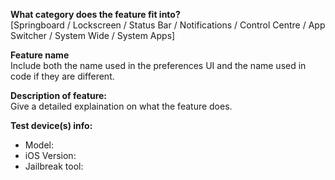 **What category does the feature fit into?**  
[Springboard / Lockscreen / Status Bar / Notifications / Control Centre / App Switcher / System Wide / System Apps] 

**Feature name**  
Include both the name used in the preferences UI and the name used in code if they are different.  

**Description of feature:**  
Give a detailed explaination on what the feature does.  

**Test device(s) info:**  
 - Model:
 - iOS Version:
 - Jailbreak tool:


